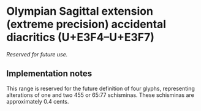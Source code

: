Olympian Sagittal extension (extreme precision) accidental diacritics (U+E3F4–U+E3F7)
=====================================================================================

*Reserved for future use.*

Implementation notes
---------------------

This range is reserved for the future definition of four glyphs, representing alterations of one and two 455 or 65:77 schisminas. These schisminas are approximately 0.4 cents.